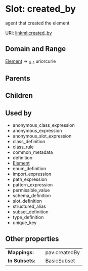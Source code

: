 
# Slot: created_by


agent that created the element

URI: [linkml:created_by](https://w3id.org/linkml/created_by)


## Domain and Range

[Element](Element.md) &#8594;  <sub>0..1</sub> uriorcurie

## Parents


## Children


## Used by

 * anonymous_class_expression
 * anonymous_expression
 * anonymous_slot_expression
 * class_definition
 * class_rule
 * common_metadata
 * definition
 * [Element](Element.md)
 * enum_definition
 * import_expression
 * path_expression
 * pattern_expression
 * permissible_value
 * schema_definition
 * slot_definition
 * structured_alias
 * subset_definition
 * type_definition
 * unique_key

## Other properties

|  |  |  |
| --- | --- | --- |
| **Mappings:** | | pav:createdBy |
| **In Subsets:** | | BasicSubset |


